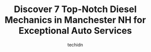 ---
layout: ampstory
image: https://images.unsplash.com/photo-1604755940773-d7d32c4e43e1?ixlib=rb-4.0.3&ixid=MnwxMjA3fDB8MHxwaG90by1wYWdlfHx8fGVufDB8fHx8&auto=format&fit=crop&w=640&h=853&q=80
author: techidn
featured: false
description: Entrust your vehicle to the 7 best Diesel Mechanic in Manchester NH, USA and experience the difference they can make. With their extensive knowledge, state-of-the-art facilities, and commitm
title: Discover 7 Top-Notch Diesel Mechanics in Manchester NH for Exceptional Auto Services
cover:
   title: Discover 7 Top-Notch Diesel Mechanics in Manchester NH for Exceptional Auto Services
   subtitle: Rickpate
   background: https://images.unsplash.com/photo-1604755940773-d7d32c4e43e1?ixlib=rb-4.0.3&ixid=MnwxMjA3fDB8MHxwaG90by1wYWdlfHx8fGVufDB8fHx8&auto=format&fit=crop&w=640&h=853&q=80

pages: 
 - layout: thirds
   top: <h1>#1 Speedy Lube</h1>
   bottom: "<p>I have been a Customer here for over 20 years. Never had a bad experience. Brian and the crew are GREAT!</p>"
   background: https://www.knot35.com/toplist/wp-content/uploads/2023/06/best-diesel-mechanic-1-in-manchester-nh-1685839962.jpeg
   backgroundblur: true
 - layout: thirds
   top: <h1>#2 Rons Toy Shop Inc</h1>
   bottom: "<p>235 Elm St, Manchester, NH 03101, United States</p>"
   background: https://www.knot35.com/toplist/wp-content/uploads/2023/06/best-diesel-mechanic-2-in-manchester-nh-1685839963.jpeg
   cta:
      link: https://www.knot35.com/toplist/discover-7-top-notch-diesel-mechanics-in-manchester-nh-for-exceptional-auto-services/
      text: Discover 7 Top-Notch Diesel Mechanics in Manchester NH for Exceptional Auto Services
 - layout: thirds
   top: <h1>#3 Brutus Auto Repair & Service</h1>
   bottom: "<p>148 Merrimack St, Manchester, NH 03103, United States</p>"
   background: https://www.knot35.com/toplist/wp-content/uploads/2023/06/best-diesel-mechanic-3-in-manchester-nh-1685839963.jpeg
   cta:
      link: https://www.knot35.com/toplist/discover-7-top-notch-diesel-mechanics-in-manchester-nh-for-exceptional-auto-services/
      text: Discover 7 Top-Notch Diesel Mechanics in Manchester NH for Exceptional Auto Services
 - layout: thirds
   top: <h1>#4 Pro-Image Automotive</h1>
   bottom: "<p>254 Sheffield Rd, Manchester, NH 03103, United States</p>"
   background: https://images.unsplash.com/photo-1580610447943-1bfbef5efe07?ixlib=rb-4.0.3&ixid=MnwxMjA3fDB8MHxwaG90by1wYWdlfHx8fGVufDB8fHx8&auto=format&fit=crop&w=640&h=853&q=80
   cta:
      link: https://www.knot35.com/toplist/discover-7-top-notch-diesel-mechanics-in-manchester-nh-for-exceptional-auto-services/
      text: Discover 7 Top-Notch Diesel Mechanics in Manchester NH for Exceptional Auto Services
 - layout: thirds
   top: <h1>#5 Jeffs Westside Automotive</h1>
   bottom: "<p>79 Varney St, Manchester, NH 03102, United States</p>"
   background: https://images.unsplash.com/photo-1533998839656-76f5e4b2bccb?ixlib=rb-4.0.3&ixid=MnwxMjA3fDB8MHxwaG90by1wYWdlfHx8fGVufDB8fHx8&auto=format&fit=crop&w=640&h=853&q=80
   cta:
      link: https://www.knot35.com/toplist/discover-7-top-notch-diesel-mechanics-in-manchester-nh-for-exceptional-auto-services/
      text: Discover 7 Top-Notch Diesel Mechanics in Manchester NH for Exceptional Auto Services
 - layout: thirds
   top: <h1>#6 Jons Shafts & Stuff</h1>
   bottom: "<p>518 Silver St, Manchester, NH 03103, United States</p>"
   background: https://images.unsplash.com/photo-1515405295579-ba7b45403062?ixlib=rb-4.0.3&ixid=MnwxMjA3fDB8MHxwaG90by1wYWdlfHx8fGVufDB8fHx8&auto=format&fit=crop&w=640&h=853&q=80
   cta:
      link: https://www.knot35.com/toplist/discover-7-top-notch-diesel-mechanics-in-manchester-nh-for-exceptional-auto-services/
      text: Discover 7 Top-Notch Diesel Mechanics in Manchester NH for Exceptional Auto Services
 - layout: thirds
   top: <h1>#7 D & L Auto Repair Service Center and Zip Lube</h1>
   bottom: "<p>1000 Second St suite a, Manchester, NH 03102, United States</p>"
   background: https://images.unsplash.com/photo-1527066579998-dbbae57f45ce?ixlib=rb-4.0.3&ixid=MnwxMjA3fDB8MHxwaG90by1wYWdlfHx8fGVufDB8fHx8&auto=format&fit=crop&w=640&h=853&q=80
   cta:
      link: https://www.knot35.com/toplist/discover-7-top-notch-diesel-mechanics-in-manchester-nh-for-exceptional-auto-services/
      text: Discover 7 Top-Notch Diesel Mechanics in Manchester NH for Exceptional Auto Services
 - layout: thirds
   middle: Continue reading...
   background: https://images.unsplash.com/photo-1540457036297-448b6b99e91c?ixlib=rb-4.0.3&ixid=MnwxMjA3fDB8MHxwaG90by1wYWdlfHx8fGVufDB8fHx8&auto=format&fit=crop&w=640&h=853&q=80
   cta:
      link: https://www.knot35.com/toplist/discover-7-top-notch-diesel-mechanics-in-manchester-nh-for-exceptional-auto-services/
      text: Discover 7 Top-Notch Diesel Mechanics in Manchester NH for Exceptional Auto Services
      
---